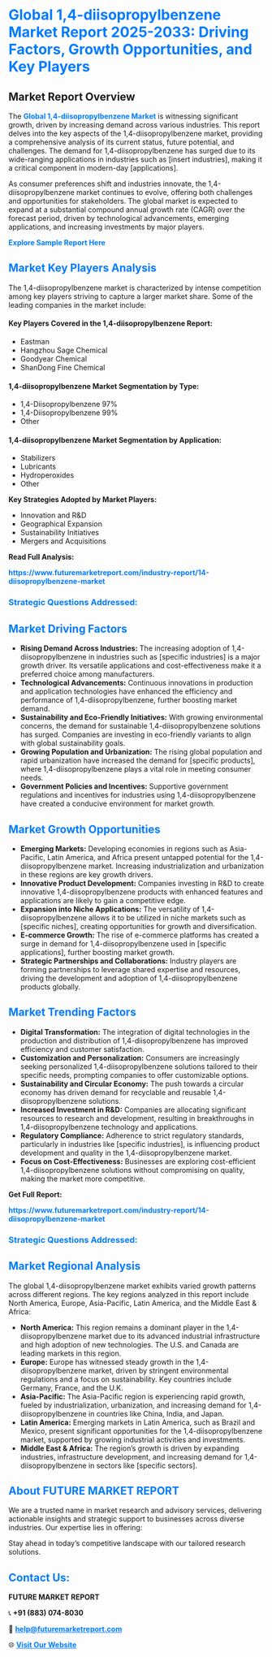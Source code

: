 <h1 style="color: #007BFF;">Global 1,4-diisopropylbenzene Market Report 2025-2033: Driving Factors, Growth Opportunities, and Key Players</h1>

<section id="overview">
<h2>Market Report Overview</h2>
<p>The <a href="https://www.futuremarketreport.com/industry-report/14-diisopropylbenzene-market" style="color: #007BFF; text-decoration: none;"><strong>Global 1,4-diisopropylbenzene Market</strong></a> is witnessing significant growth, driven by increasing demand across various industries. This report delves into the key aspects of the 1,4-diisopropylbenzene market, providing a comprehensive analysis of its current status, future potential, and challenges. The demand for 1,4-diisopropylbenzene has surged due to its wide-ranging applications in industries such as [insert industries], making it a critical component in modern-day [applications].</p>
<p>As consumer preferences shift and industries innovate, the 1,4-diisopropylbenzene market continues to evolve, offering both challenges and opportunities for stakeholders. The global market is expected to expand at a substantial compound annual growth rate (CAGR) over the forecast period, driven by technological advancements, emerging applications, and increasing investments by major players.</p>
</section>

<section id="overview">
<p><a href="https://www.futuremarketreport.com/request-sample/reportId=84982" style="color: #007BFF; text-decoration: none;"><strong>Explore Sample Report Here</strong></a></p>
</section>

<section id="key-players">
<h2 style="color: #007BFF;">Market Key Players Analysis</h2>
<p>The 1,4-diisopropylbenzene market is characterized by intense competition among key players striving to capture a larger market share. Some of the leading companies in the market include:</p>
<h4>Key Players Covered in the 1,4-diisopropylbenzene Report:</h4>
<ul><li>Eastman</li><li>Hangzhou Sage Chemical</li><li>Goodyear Chemical</li><li>ShanDong Fine Chemical</li></ul>
<h4>1,4-diisopropylbenzene Market Segmentation by Type:</h4>
<ul><li>1,4-Diisopropylbenzene 97%</li><li>1,4-Diisopropylbenzene 99%</li><li>Other</li></ul>

<h4>1,4-diisopropylbenzene Market Segmentation by Application:</h4>
<ul><li>Stabilizers</li><li>Lubricants</li><li>Hydroperoxides</li><li>Other</li></ul>
<p><strong>Key Strategies Adopted by Market Players:</strong></p>
<ul>
<li>Innovation and R&D</li>
<li>Geographical Expansion</li>
<li>Sustainability Initiatives</li>
<li>Mergers and Acquisitions</li>
</ul>
</section>

<section>
<p><strong>Read Full Analysis: </strong></p><a href="https://www.futuremarketreport.com/industry-report/14-diisopropylbenzene-market" style="color: #007BFF; text-decoration: none;"><strong>https://www.futuremarketreport.com/industry-report/14-diisopropylbenzene-market</strong></a>
<h3 style="color: #007BFF;">Strategic Questions Addressed:</h3>
</section>

<section id="driving-factors">
<h2 style="color: #007BFF;">Market Driving Factors</h2>
<ul>
<li><strong>Rising Demand Across Industries:</strong> The increasing adoption of 1,4-diisopropylbenzene in industries such as [specific industries] is a major growth driver. Its versatile applications and cost-effectiveness make it a preferred choice among manufacturers.</li>
<li><strong>Technological Advancements:</strong> Continuous innovations in production and application technologies have enhanced the efficiency and performance of 1,4-diisopropylbenzene, further boosting market demand.</li>
<li><strong>Sustainability and Eco-Friendly Initiatives:</strong> With growing environmental concerns, the demand for sustainable 1,4-diisopropylbenzene solutions has surged. Companies are investing in eco-friendly variants to align with global sustainability goals.</li>
<li><strong>Growing Population and Urbanization:</strong> The rising global population and rapid urbanization have increased the demand for [specific products], where 1,4-diisopropylbenzene plays a vital role in meeting consumer needs.</li>
<li><strong>Government Policies and Incentives:</strong> Supportive government regulations and incentives for industries using 1,4-diisopropylbenzene have created a conducive environment for market growth.</li>
</ul>
</section>

<section id="growth-opportunities">
<h2 style="color: #007BFF;">Market Growth Opportunities</h2>
<ul>
<li><strong>Emerging Markets:</strong> Developing economies in regions such as Asia-Pacific, Latin America, and Africa present untapped potential for the 1,4-diisopropylbenzene market. Increasing industrialization and urbanization in these regions are key growth drivers.</li>
<li><strong>Innovative Product Development:</strong> Companies investing in R&D to create innovative 1,4-diisopropylbenzene products with enhanced features and applications are likely to gain a competitive edge.</li>
<li><strong>Expansion into Niche Applications:</strong> The versatility of 1,4-diisopropylbenzene allows it to be utilized in niche markets such as [specific niches], creating opportunities for growth and diversification.</li>
<li><strong>E-commerce Growth:</strong> The rise of e-commerce platforms has created a surge in demand for 1,4-diisopropylbenzene used in [specific applications], further boosting market growth.</li>
<li><strong>Strategic Partnerships and Collaborations:</strong> Industry players are forming partnerships to leverage shared expertise and resources, driving the development and adoption of 1,4-diisopropylbenzene products globally.</li>
</ul>
</section>

<section id="trending-factors">
<h2 style="color: #007BFF;">Market Trending Factors</h2>
<ul>
<li><strong>Digital Transformation:</strong> The integration of digital technologies in the production and distribution of 1,4-diisopropylbenzene has improved efficiency and customer satisfaction.</li>
<li><strong>Customization and Personalization:</strong> Consumers are increasingly seeking personalized 1,4-diisopropylbenzene solutions tailored to their specific needs, prompting companies to offer customizable options.</li>
<li><strong>Sustainability and Circular Economy:</strong> The push towards a circular economy has driven demand for recyclable and reusable 1,4-diisopropylbenzene solutions.</li>
<li><strong>Increased Investment in R&D:</strong> Companies are allocating significant resources to research and development, resulting in breakthroughs in 1,4-diisopropylbenzene technology and applications.</li>
<li><strong>Regulatory Compliance:</strong> Adherence to strict regulatory standards, particularly in industries like [specific industries], is influencing product development and quality in the 1,4-diisopropylbenzene market.</li>
<li><strong>Focus on Cost-Effectiveness:</strong> Businesses are exploring cost-efficient 1,4-diisopropylbenzene solutions without compromising on quality, making the market more competitive.</li>
</ul>
</section>

<section>
<p><strong>Get Full Report: </strong></p><a href="https://www.futuremarketreport.com/industry-report/14-diisopropylbenzene-market" style="color: #007BFF; text-decoration: none;"><strong>https://www.futuremarketreport.com/industry-report/14-diisopropylbenzene-market</strong></a>
<h3 style="color: #007BFF;">Strategic Questions Addressed:</h3>
</section>


<section id="regional-analysis">
<h2 style="color: #007BFF;">Market Regional Analysis</h2>
<p>The global 1,4-diisopropylbenzene market exhibits varied growth patterns across different regions. The key regions analyzed in this report include North America, Europe, Asia-Pacific, Latin America, and the Middle East & Africa:</p>
<ul>
<li><strong>North America:</strong> This region remains a dominant player in the 1,4-diisopropylbenzene market due to its advanced industrial infrastructure and high adoption of new technologies. The U.S. and Canada are leading markets in this region.</li>
<li><strong>Europe:</strong> Europe has witnessed steady growth in the 1,4-diisopropylbenzene market, driven by stringent environmental regulations and a focus on sustainability. Key countries include Germany, France, and the U.K.</li>
<li><strong>Asia-Pacific:</strong> The Asia-Pacific region is experiencing rapid growth, fueled by industrialization, urbanization, and increasing demand for 1,4-diisopropylbenzene in countries like China, India, and Japan.</li>
<li><strong>Latin America:</strong> Emerging markets in Latin America, such as Brazil and Mexico, present significant opportunities for the 1,4-diisopropylbenzene market, supported by growing industrial activities and investments.</li>
<li><strong>Middle East & Africa:</strong> The region’s growth is driven by expanding industries, infrastructure development, and increasing demand for 1,4-diisopropylbenzene in sectors like [specific sectors].</li>
</ul>
</section>

<footer>
<h2 style="color: #007BFF;">About FUTURE MARKET REPORT</h2>
<p>We are a trusted name in market research and advisory services, delivering actionable insights and strategic support to businesses across diverse industries. Our expertise lies in offering:</p>

<p>Stay ahead in today’s competitive landscape with our tailored research solutions.</p>

<h2 style="color: #007BFF;">Contact Us:</h2>
<p><strong>FUTURE MARKET REPORT</strong></p>
<p>📞 <strong>+91 (883) 074-8030</strong></p>
<p>📧 <strong><a href="mailto:help@futuremarketreport.com" style="color: #007BFF;">help@futuremarketreport.com</a></strong></p>
<p>🌐 <strong><a href="https://www.futuremarketreport.com/" style="color: #007BFF;">Visit Our Website</a></strong></p>
</footer>